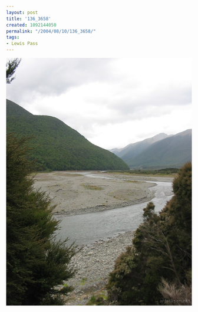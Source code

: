 ```yaml
---
layout: post
title: '136_3658'
created: 1092144050
permalink: "/2004/08/10/136_3658/"
tags:
- Lewis Pass
---
```


<img src="/image/images/136_3658-1246.jpg"/>

